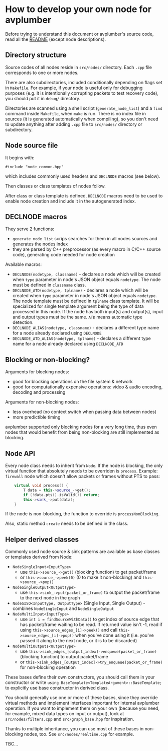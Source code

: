 # How to develop your own node for avplumber

Before trying to understand this document or avplumber's source code, read all the [README](../README.md) (except node descriptions).

## Directory structure

Source codes of all nodes reside in `src/nodes/` directory. Each `.cpp` file corresponds to one or more nodes.

There are also subdirectories, included conditionally depending on flags set in `Makefile`. For example, if your node is useful only for debugging purposes (e.g. it is intentionally corrupting packets to test recovery code), you should put it in `debug/` directory.

Directories are scanned using a shell script (`generate_node_list`) and a `find` command inside `Makefile`, when `make` is run. There is no index file in sources (it is generated automatically when compiling), so you don't need to update anything after adding `.cpp` file to `src/nodes/` directory or subdirectory.


## Node source file

It begins with:

`#include "node_common.hpp"`

which includes commonly used headers and `DECLNODE` macros (see below).

Then classes or class templates of nodes follow.

After class or class template is defined, `DECLNODE` macros need to be used to enable node creation and include it in the autogenerated index.


## DECLNODE macros

They serve 2 functions:

* `generate_node_list` scrips searches for them in all nodes sources and generates the nodes index
* they are parsed by C++ preprocessor (as every macro in C/C++ source code), generating code needed for node creation

Available macros:

* `DECLNODE(nodetype, classname)` - declares a node which will be created when `type` parameter in node's JSON object equals `nodetype`. The node must be defined in `classname` class.
* `DECLNODE_ATD(nodetype, tplname)` - declares a node which will be created when `type` parameter in node's JSON object equals `nodetype`. The node template must be defined in `tplname` class template. It will be specialized for single template argument being the type of data processed in this node. If the node has both input(s) and output(s), input and output types must be the same. `ATD` means automatic type detection.
* `DECLNODE_ALIAS(nodetype, classname)` - declares a different type name for a node already declared using `DECLNODE`
* `DECLNODE_ATD_ALIAS(nodetype, tplname)` - declares a different type name for a node already declared using `DECLNODE_ATD`


## Blocking or non-blocking?

Arguments for blocking nodes:

* good for blocking operations on the file system & network
* good for computationally expensive operations: video & audio encoding, decoding and processing

Arguments for non-blocking nodes:

* less overhead (no context switch when passing data between nodes)
* more predictible timing

avplumber supported only blocking nodes for a very long time, thus even nodes that would benefit from being non-blocking are still implemented as blocking.


## Node API

Every node class needs to inherit from `Node`. If the node is blocking, the only virtual function that absolutely needs to be overriden is `process`. Example: `firewall` node which doesn't allow packets or frames without PTS to pass:

```c++
    virtual void process() {
        T data = this->source_->get();
        if (!data.pts().isValid()) return;
        this->sink_->put(data);
    }
```

If the node is non-blocking, the function to override is `processNonBlocking`.

Also, static method `create` needs to be defined in the class.


## Helper derived classes

Commonly used node source & sink patterns are available as base classes or templates derived from Node:

* `NodeSingleInput<InputType>`
  * use `this->source_->get()` (blocking function) to get packet/frame
  * or `this->source_->peek(0)` (0 to make it non-blocking) and `this->source_->pop()`
* `NodeSingleOutput<OutputType>`
  * use `this->sink_->put(packet_or_frame)` to output the packet/frame to the next node in the graph
* `NodeSISO<InputType, OutputType>` (Single Input, Single Output) - combines `NodeSingleInput` and `NodeSingleOutput`
* `NodeMultiInput<InputType>`
  * use `int i = findSourceWithData()` to get index of source edge that has packet/frame waiting to be read. If returned value isn't -1, read if using `this->source_edges_[i]->peek()` and call `this->source_edges_[i]->pop()` when you've done using it (i.e. you've passed it along to the next node, or it is to be discarded)
* `NodeMultiOutputs<OutputType>`
  * use `this->sink_edges_[output_index]->enqueue(packet_or_frame)` (blocking function) to output packet/frame
  * or `this->sink_edges_[output_index]->try_enqueue(packet_or_frame)` for non-blocking operation

These bases define their own constructors, you should call them in your constructor or write `using BaseTemplate<TemplateArgument>::BaseTemplate;` to explicitly use base constructor in derived class.

You should generally use one or more of these bases, since they override virtual methods and implement interfaces important for internal avplumber operation. If you want to implement them on your own (because you need, for example, mixed data types on input or output), look at `src/nodes/filters.cpp` and `src/graph_base.hpp` for inspiration.

Thanks to multiple inheritance, you can use most of these bases in non-blocking nodes, too. See `src/nodes/realtime.cpp` for example.


TBC...